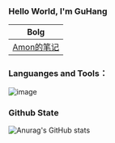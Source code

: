 ### Hello World, I'm GuHang 
| Bolg|
| :----: |
|[Amon的笔记](https://www.ghlze.fun/)|

### Languanges and Tools：
![image](https://user-images.githubusercontent.com/92987610/219935096-c8d2d9a2-10c8-4a30-8afd-64bbb19d724e.png)

### Github State
![Anurag's GitHub stats](https://github-readme-stats.vercel.app/api?username=Ghlze&show_icons=true&theme=tokyonight)
